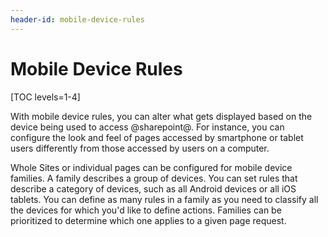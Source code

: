 ```yaml
---
header-id: mobile-device-rules
---
```


# Mobile Device Rules

[TOC levels=1-4]

With mobile device rules, you can alter what gets displayed based on the device
being used to access @sharepoint@. For instance, you can configure the look and
feel of pages accessed by smartphone or tablet users differently from those
accessed by users on a computer.

Whole Sites or individual pages can be configured for mobile device families.
A family describes a group of devices. You can set rules that describe
a category of devices, such as all Android devices or all iOS tablets. You can
define as many rules in a family as you need to classify all the devices for
which you'd like to define actions. Families can be prioritized to determine
which one applies to a given page request.
